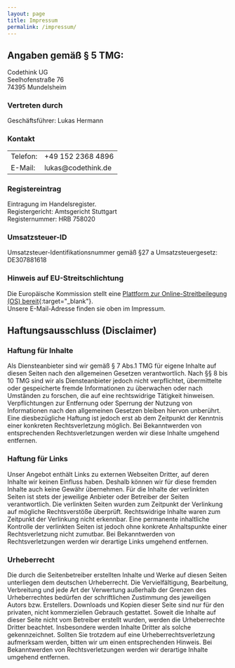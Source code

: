 ```yaml
---
layout: page
title: Impressum
permalink: /impressum/
---
```


## Angaben gemäß § 5 TMG:

Codethink UG
<br />Seelhofenstraße 76
<br />74395 Mundelsheim

### Vertreten durch

Geschäftsführer: Lukas Hermann

### Kontakt

<table>
	<tr>
		<td>Telefon:</td>
		<td>+49 152 2368 4896</td>
	</tr>
	<tr>
		<td>E-Mail:</td>
		<td>lukas@codethink.de</td>
	</tr>
</table>

### Registereintrag

Eintragung im Handelsregister.
<br />Registergericht: Amtsgericht Stuttgart
<br />Registernummer: HRB 758020

### Umsatzsteuer-ID

Umsatzsteuer-Identifikationsnummer gemäß §27 a Umsatzsteuergesetz:
DE307881618

### Hinweis auf EU-Streitschlichtung

Die Europäische Kommission stellt eine [Plattform zur Online-Streitbeilegung (OS) bereit](http://ec.europa.eu/consumers/odr){:target="_blank"}.
<br /> Unsere E-Mail-Adresse finden sie oben im Impressum.

## Haftungsausschluss (Disclaimer)

### Haftung für Inhalte
Als Diensteanbieter sind wir gemäß § 7 Abs.1 TMG für eigene Inhalte auf diesen Seiten nach den allgemeinen Gesetzen verantwortlich. Nach §§ 8 bis 10 TMG sind wir als Diensteanbieter jedoch nicht verpflichtet, übermittelte oder gespeicherte fremde Informationen zu überwachen oder nach Umständen zu forschen, die auf eine rechtswidrige Tätigkeit hinweisen. Verpflichtungen zur Entfernung oder Sperrung der Nutzung von Informationen nach den allgemeinen Gesetzen bleiben hiervon unberührt. Eine diesbezügliche Haftung ist jedoch erst ab dem Zeitpunkt der Kenntnis einer konkreten Rechtsverletzung möglich. Bei Bekanntwerden von entsprechenden Rechtsverletzungen werden wir diese Inhalte umgehend entfernen.

### Haftung für Links
Unser Angebot enthält Links zu externen Webseiten Dritter, auf deren Inhalte wir keinen Einfluss haben. Deshalb können wir für diese fremden Inhalte auch keine Gewähr übernehmen. Für die Inhalte der verlinkten Seiten ist stets der jeweilige Anbieter oder Betreiber der Seiten verantwortlich. Die verlinkten Seiten wurden zum Zeitpunkt der Verlinkung auf mögliche Rechtsverstöße überprüft. Rechtswidrige Inhalte waren zum Zeitpunkt der Verlinkung nicht erkennbar. Eine permanente inhaltliche Kontrolle der verlinkten Seiten ist jedoch ohne konkrete Anhaltspunkte einer Rechtsverletzung nicht zumutbar. Bei Bekanntwerden von Rechtsverletzungen werden wir derartige Links umgehend entfernen.

### Urheberrecht
Die durch die Seitenbetreiber erstellten Inhalte und Werke auf diesen Seiten unterliegen dem deutschen Urheberrecht. Die Vervielfältigung, Bearbeitung, Verbreitung und jede Art der Verwertung außerhalb der Grenzen des Urheberrechtes bedürfen der schriftlichen Zustimmung des jeweiligen Autors bzw. Erstellers. Downloads und Kopien dieser Seite sind nur für den privaten, nicht kommerziellen Gebrauch gestattet. Soweit die Inhalte auf dieser Seite nicht vom Betreiber erstellt wurden, werden die Urheberrechte Dritter beachtet. Insbesondere werden Inhalte Dritter als solche gekennzeichnet. Sollten Sie trotzdem auf eine Urheberrechtsverletzung aufmerksam werden, bitten wir um einen entsprechenden Hinweis. Bei Bekanntwerden von Rechtsverletzungen werden wir derartige Inhalte umgehend entfernen.
